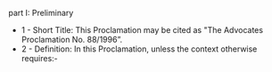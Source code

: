 part I: Preliminary

<ul>
			<li>1 - Short Title: This Proclamation may be cited as &quot;The Advocates Proclamation No. 88&#x2F;1996”.<ul>
			</ul></li>			<li>2 - Definition: In this Proclamation, unless the context otherwise requires:-<ul>
			</ul></li></ul>